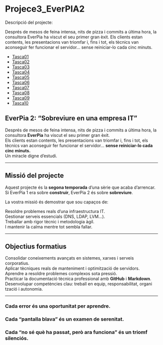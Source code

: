 # Projece3_EverPIA2
Descripció del projecte: 

Després de mesos de feina intensa, nits de pizza i commits a última hora, la consultora EverPia ha viscut el seu primer gran èxit. Els clients estan contents, les presentacions van triomfar i, fins i tot, els tècnics van aconseguir fer funcionar el servidor… sense reiniciar-lo cada cinc minuts.

  - [Tasca01](Tasca01)
  - [Tasca02](Tasca02)
  - [Tasca03](Tasca03)
  - [Tasca04](Tasca04)
  - [Tasca05](Tasca05)
  - [Tasca06](Tasca06)
  - [Tasca07](Tasca07)
  - [Tasca08](Tasca08)
  - [Tasca09](Tasca09)
  - [Tasca10](Tasca10)
  


## EverPia 2: “Sobreviure en una empresa IT”

Després de mesos de feina intensa, nits de pizza i commits a última hora, la consultora **EverPia** ha viscut el seu primer gran èxit.  
Els clients estan contents, les presentacions van triomfar i, fins i tot, els tècnics van aconseguir fer funcionar el servidor… **sense reiniciar-lo cada cinc minuts.**  
Un miracle digne d’estudi.

---

## Missió del projecte

Aquest projecte és la **segona temporada** d’una sèrie que acaba d’arrencar.  
Si EverPia 1 era sobre **construir**, EverPia 2 és sobre **sobreviure**.

La vostra missió és demostrar que sou capaços de:

Resoldre problemes reals d’una infraestructura IT.  
Gestionar serveis essencials (DNS, LDAP, LVM…).  
Treballar amb rigor tècnic i metodologia àgil.  
I mantenir la calma mentre tot sembla fallar.


---

## Objectius formatius

Consolidar coneixements avançats en sistemes, xarxes i serveis corporatius.  
Aplicar tècniques reals de manteniment i optimització de servidors.  
Aprendre a resoldre problemes complexos sota pressió.  
Practicar la documentació tècnica professional amb **GitHub** i **Markdown**.  
Desenvolupar competències clau: treball en equip, responsabilitat, organi
tzació i autonomia.


---

### Cada error és una oportunitat per aprendre.  
### Cada “pantalla blava” és un examen de serenitat.  
### Cada “no sé què ha passat, però ara funciona” és un triomf silenciós.
